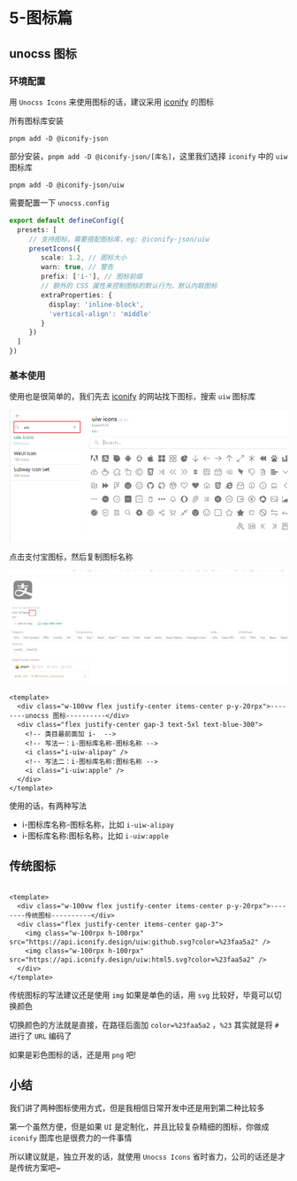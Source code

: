 # 5-图标篇

## unocss 图标

### 环境配置

用 `Unocss Icons` 来使用图标的话，建议采用 [iconify](https://icones.js.org/collection/uiw) 的图标

所有图标库安装

```shell
pnpm add -D @iconify-json
```

部分安装，`pnpm add -D @iconify-json/[库名]`，这里我们选择 `iconify` 中的 `uiw` 图标库

```shell
pnpm add -D @iconify-json/uiw
```

需要配置一下 `unocss.config`

```typescript
export default defineConfig({
  presets: [
     // 支持图标，需要搭配图标库，eg: @iconify-json/uiw
     presetIcons({
        scale: 1.2, // 图标大小
        warn: true, // 警告
        prefix: ['i-'], // 图标前缀
        // 额外的 CSS 属性来控制图标的默认行为，默认内联图标
        extraProperties: {
          display: 'inline-block',
          'vertical-align': 'middle'
        }
     })
  ]  
})
```

### 基本使用

使用也是很简单的，我们先去 [iconify](https://icones.js.org/collection/uiw) 的网站找下图标，搜索 `uiw` 图标库

![image-20250220143216730](./assets/5-图标篇/image-20250220143216730.png) 

点击支付宝图标，然后复制图标名称

![image-20250220143342226](./assets/5-图标篇/image-20250220143342226.png)

```vue
<template>
  <div class="w-100vw flex justify-center items-center p-y-20rpx">--------unocss 图标----------</div>
  <div class="flex justify-center gap-3 text-5xl text-blue-300">
    <!-- 类目最前面加 i-  -->
    <!-- 写法一：i-图标库名称-图标名称 -->
    <i class="i-uiw-alipay" />
    <!-- 写法二：i-图标库名称:图标名称 -->
    <i class="i-uiw:apple" />
  </div>
</template>
```

使用的话，有两种写法

- i-图标库名称-图标名称，比如 `i-uiw-alipay`
- i-图标库名称:图标名称，比如 `i-uiw:apple`

## 传统图标

```vue

<template>
  <div class="w-100vw flex justify-center items-center p-y-20rpx">--------传统图标----------</div>
  <div class="flex justify-center items-center gap-3">
    <img class="w-100rpx h-100rpx" src="https://api.iconify.design/uiw:github.svg?color=%23faa5a2" />
    <img class="w-100rpx h-100rpx" src="https://api.iconify.design/uiw:html5.svg?color=%23faa5a2" />
  </div>
</template>
```

传统图标的写法建议还是使用 `img` 如果是单色的话，用 `svg` 比较好，毕竟可以切换颜色

切换颜色的方法就是直接，在路径后面加 `color=%23faa5a2` ，`%23` 其实就是将 `#` 进行了 `URL` 编码了

如果是彩色图标的话，还是用 `png` 吧!

## 小结

我们讲了两种图标使用方式，但是我相信日常开发中还是用到第二种比较多

第一个虽然方便，但是如果 `UI` 是定制化，并且比较复杂精细的图标，你做成 `iconify` 图库也是很费力的一件事情

所以建议就是，独立开发的话，就使用 `Unocss Icons` 省时省力，公司的话还是才是传统方案吧~
